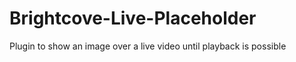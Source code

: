 Brightcove-Live-Placeholder
===========================

Plugin to show an image over a live video until playback is possible
